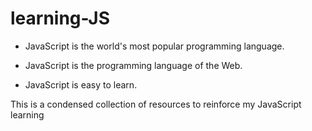 # learning-JS

* JavaScript is the world's most popular programming language.

* JavaScript is the programming language of the Web.

* JavaScript is easy to learn.

This is a condensed collection of resources to reinforce my JavaScript learning
